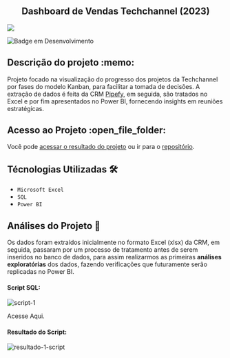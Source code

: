 <h2 align="center">  Dashboard de Vendas Techchannel (2023) </h2>

<img href= 'https://app.powerbi.com/view?r=eyJrIjoiMjQ4MzdiMmQtMWRmYi00NGRmLThhMzYtNWI2N2U4OTA1NGE1IiwidCI6ImFlNzg1M2E2LWI5NjEtNDBhNS04MDQxLTBmMzNjZGJkZGRiYyJ9' src="https://github.com/EduardoSymph/Techchannel-Dashboard/assets/134222436/7726ea59-557b-4362-9b98-de28b32e4f2c" /><br>

![Badge em Desenvolvimento](https://img.shields.io/badge/Projeto-Conclu%C3%ADdo-brightgreen) 

<h2>Descrição do projeto :memo:</h2> 

Projeto focado na visualização do progresso dos projetos da Techchannel por fases do modelo Kanban, para facilitar a tomada de decisões. A extração de dados é feita da CRM 
[Pipefy](https://www.pipefy.com/pt-br/), em seguida, são tratados no Excel e por fim apresentados no Power BI, fornecendo insights em reuniões estratégicas.

<h2>Acesso ao Projeto :open_file_folder:</h2>
Você pode <a href="https://app.powerbi.com/view?r=eyJrIjoiMjQ4MzdiMmQtMWRmYi00NGRmLThhMzYtNWI2N2U4OTA1NGE1IiwidCI6ImFlNzg1M2E2LWI5NjEtNDBhNS04MDQxLTBmMzNjZGJkZGRiYyJ9" target="_blank">acessar o resultado do projeto</a> ou ir para o
<a href="https://app.powerbi.com/view?r=eyJrIjoiMjQ4MzdiMmQtMWRmYi00NGRmLThhMzYtNWI2N2U4OTA1NGE1IiwidCI6ImFlNzg1M2E2LWI5NjEtNDBhNS04MDQxLTBmMzNjZGJkZGRiYyJ9" target="_blank"> repositório</a>.

<h2>Técnologias Utilizadas 🛠️</h2>

- ``Microsoft Excel``
- ``SQL``
- ``Power BI``

<h2>Análises do Projeto 🧐</h2>

Os dados foram extraídos inicialmente no formato Excel (xlsx) da CRM, em seguida, passaram por um processo de tratamento antes de serem inseridos no banco de dados, para assim realizarmos as primeiras <b>análises exploratórias</b> dos dados, fazendo verificações que futuramente serão replicadas no Power BI.

#### Script SQL:
![script-1](https://github.com/EduardoSymph/Techchannel-Dashboard/assets/134222436/0b7e50fd-162c-4c5c-9247-ca27eafba662)

Acesse Aqui.

#### Resultado do Script:
![resultado-1-script](https://github.com/EduardoSymph/Techchannel-Dashboard/assets/134222436/2bb273f8-ba6a-426f-974c-0dc361520023)



